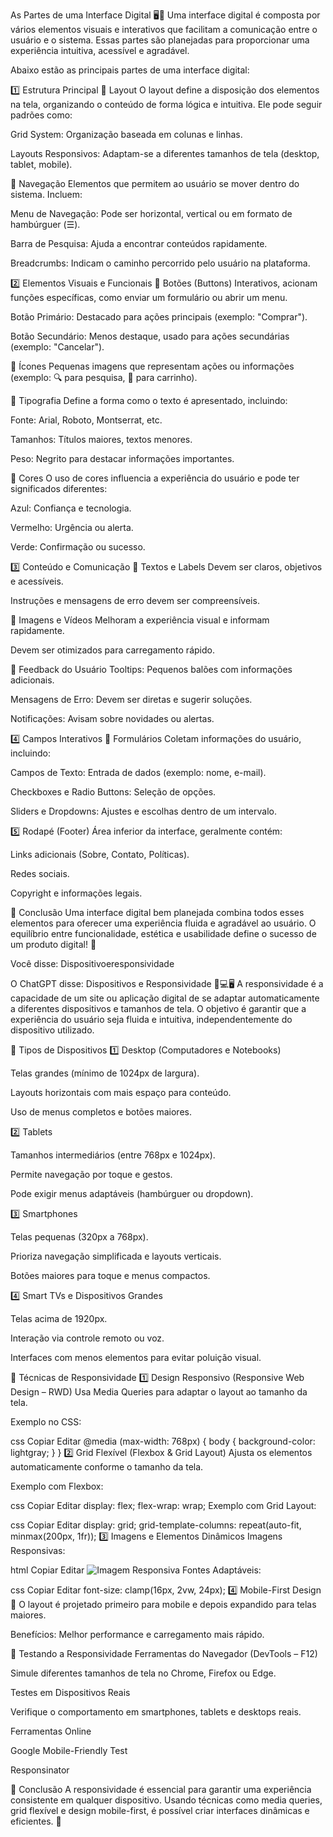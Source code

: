 As Partes de uma Interface Digital 🖥️📱
Uma interface digital é composta por vários elementos visuais e interativos que facilitam a comunicação entre o usuário e o sistema. Essas partes são planejadas para proporcionar uma experiência intuitiva, acessível e agradável.

Abaixo estão as principais partes de uma interface digital:

1️⃣ Estrutura Principal
📌 Layout
O layout define a disposição dos elementos na tela, organizando o conteúdo de forma lógica e intuitiva. Ele pode seguir padrões como:

Grid System: Organização baseada em colunas e linhas.

Layouts Responsivos: Adaptam-se a diferentes tamanhos de tela (desktop, tablet, mobile).

📌 Navegação
Elementos que permitem ao usuário se mover dentro do sistema. Incluem:

Menu de Navegação: Pode ser horizontal, vertical ou em formato de hambúrguer (☰).

Barra de Pesquisa: Ajuda a encontrar conteúdos rapidamente.

Breadcrumbs: Indicam o caminho percorrido pelo usuário na plataforma.

2️⃣ Elementos Visuais e Funcionais
📌 Botões (Buttons)
Interativos, acionam funções específicas, como enviar um formulário ou abrir um menu.

Botão Primário: Destacado para ações principais (exemplo: "Comprar").

Botão Secundário: Menos destaque, usado para ações secundárias (exemplo: "Cancelar").

📌 Ícones
Pequenas imagens que representam ações ou informações (exemplo: 🔍 para pesquisa, 🛒 para carrinho).

📌 Tipografia
Define a forma como o texto é apresentado, incluindo:

Fonte: Arial, Roboto, Montserrat, etc.

Tamanhos: Títulos maiores, textos menores.

Peso: Negrito para destacar informações importantes.

📌 Cores
O uso de cores influencia a experiência do usuário e pode ter significados diferentes:

Azul: Confiança e tecnologia.

Vermelho: Urgência ou alerta.

Verde: Confirmação ou sucesso.

3️⃣ Conteúdo e Comunicação
📌 Textos e Labels
Devem ser claros, objetivos e acessíveis.

Instruções e mensagens de erro devem ser compreensíveis.

📌 Imagens e Vídeos
Melhoram a experiência visual e informam rapidamente.

Devem ser otimizados para carregamento rápido.

📌 Feedback do Usuário
Tooltips: Pequenos balões com informações adicionais.

Mensagens de Erro: Devem ser diretas e sugerir soluções.

Notificações: Avisam sobre novidades ou alertas.

4️⃣ Campos Interativos
📌 Formulários
Coletam informações do usuário, incluindo:

Campos de Texto: Entrada de dados (exemplo: nome, e-mail).

Checkboxes e Radio Buttons: Seleção de opções.

Sliders e Dropdowns: Ajustes e escolhas dentro de um intervalo.

5️⃣ Rodapé (Footer)
Área inferior da interface, geralmente contém:

Links adicionais (Sobre, Contato, Políticas).

Redes sociais.

Copyright e informações legais.

📌 Conclusão
Uma interface digital bem planejada combina todos esses elementos para oferecer uma experiência fluida e agradável ao usuário. O equilíbrio entre funcionalidade, estética e usabilidade define o sucesso de um produto digital! 🚀






Você disse:
Dispositivoeresponsividade


O ChatGPT disse:
Dispositivos e Responsividade 📱💻🖥️
A responsividade é a capacidade de um site ou aplicação digital de se adaptar automaticamente a diferentes dispositivos e tamanhos de tela. O objetivo é garantir que a experiência do usuário seja fluida e intuitiva, independentemente do dispositivo utilizado.

📌 Tipos de Dispositivos
1️⃣ Desktop (Computadores e Notebooks)

Telas grandes (mínimo de 1024px de largura).

Layouts horizontais com mais espaço para conteúdo.

Uso de menus completos e botões maiores.

2️⃣ Tablets

Tamanhos intermediários (entre 768px e 1024px).

Permite navegação por toque e gestos.

Pode exigir menus adaptáveis (hambúrguer ou dropdown).

3️⃣ Smartphones

Telas pequenas (320px a 768px).

Prioriza navegação simplificada e layouts verticais.

Botões maiores para toque e menus compactos.

4️⃣ Smart TVs e Dispositivos Grandes

Telas acima de 1920px.

Interação via controle remoto ou voz.

Interfaces com menos elementos para evitar poluição visual.

📌 Técnicas de Responsividade
1️⃣ Design Responsivo (Responsive Web Design – RWD)
Usa Media Queries para adaptar o layout ao tamanho da tela.

Exemplo no CSS:

css
Copiar
Editar
@media (max-width: 768px) {
body {
background-color: lightgray;
}
}
2️⃣ Grid Flexível (Flexbox & Grid Layout)
Ajusta os elementos automaticamente conforme o tamanho da tela.

Exemplo com Flexbox:

css
Copiar
Editar
display: flex;
flex-wrap: wrap;
Exemplo com Grid Layout:

css
Copiar
Editar
display: grid;
grid-template-columns: repeat(auto-fit, minmax(200px, 1fr));
3️⃣ Imagens e Elementos Dinâmicos
Imagens Responsivas:

html
Copiar
Editar
<img src="imagem-pequena.jpg" srcset="imagem-media.jpg 768w, imagem-grande.jpg 1200w" alt="Imagem Responsiva">
Fontes Adaptáveis:

css
Copiar
Editar
font-size: clamp(16px, 2vw, 24px);
4️⃣ Mobile-First Design 📱
O layout é projetado primeiro para mobile e depois expandido para telas maiores.

Benefícios: Melhor performance e carregamento mais rápido.

📌 Testando a Responsividade
Ferramentas do Navegador (DevTools – F12)

Simule diferentes tamanhos de tela no Chrome, Firefox ou Edge.

Testes em Dispositivos Reais

Verifique o comportamento em smartphones, tablets e desktops reais.

Ferramentas Online

Google Mobile-Friendly Test

Responsinator

📌 Conclusão
A responsividade é essencial para garantir uma experiência consistente em qualquer dispositivo. Usando técnicas como media queries, grid flexível e design mobile-first, é possível criar interfaces dinâmicas e eficientes. 🚀